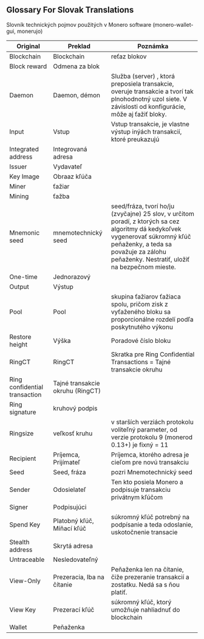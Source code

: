 ## Glossary For Slovak Translations
Slovník technických pojmov použitých v Monero software (monero-wallet-gui, monerujo)

| **Original** | **Preklad** | **Poznámka** |
| --- | --- | --- |
| Blockchain | Blockchain | reťaz blokov |
| Block reward | Odmena za blok | |
| Daemon | Daemon, démon | Služba (server) , ktorá  preposiela transakcie, overuje transakcie a tvorí tak plnohodnotný uzol siete. V závislosti od konfigurácie, môže aj ťažiť bloky. |
| Input | Vstup | Vstup transakcie, je vlastne výstup inýách transakcií, ktoré preukazujú |
| Integrated address | Integrovaná adresa| |
| Issuer | Vydavateľ | |
| Key Image | Obraaz kľúča | |
| Miner | ťažiar | |
| Mining | ťažba |   |
| Mnemonic seed | mnemotechnický seed | seed/fráza, tvorí ho/ju (zvyčajne) 25 slov, v určitom poradí, z ktorých sa cez algoritmy dá kedykoľvek vygenerovať súkromný kľúč peňaženky, a teda sa považuje za zálohu peňaženky. Nestratiť, uložiť na bezpečnom mieste.  |
| One-time | Jednorazový | |
| Output | Výstup | |
| Pool | Pool | skupina ťažiarov ťažiaca spolu, pričom zisk z vyťaženého bloku sa proporcionálne rozdelí podľa poskytnutého výkonu  |
| Restore height | Výška  | Poradové číslo bloku |
| RingCT | RingCT | Skratka pre Ring Confidential Transactions = Tajné transakcie okruhu |
| Ring confidential transaction | Tajné transakcie okruhu (RingCT) | |
| Ring signature | kruhový podpis |  |
| Ringsize | veľkosť kruhu | v starších verziách protokolu voliteľný parameter, od verzie protokolu 9 (monerod 0.13+) je fixný = 11 |
| Recipient | Príjemca, Prijímateľ | Príjemca, ktorého adresa je cieľom pre novú transakciu |
| Seed | Seed, fráza | pozri Mnemotechnický seed |
| Sender | Odosielateľ | Ten kto posiela Monero a podpisuje transakciu privátnym kľúčom |
| Signer | Podpisujúci | |
| Spend Key | Platobný kľúč, Míňací kľúč | súkromný kľúč potrebný na podpísanie a teda odoslanie, uskotočnenie transacie |
| Stealth address | Skrytá adresa | |
| Untraceable | Nesledovateľný | |
| View-Only | Prezeracia, Iba na čítanie | Peňaženka len na čítanie, čiže prezeranie transakcií a zostatku. Nedá sa s ňou platiť. |
| View Key | Prezerací kľúč | súkromný kľúč, ktorý umožňuje nahliadnuť do blockchain |
| Wallet | Peňaženka | |
